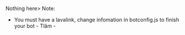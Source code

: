 Nothing here>
Note:
- You must have a lavalink, change infomation in botconfig.js to finish your bot
                                                   - Tlâm -

